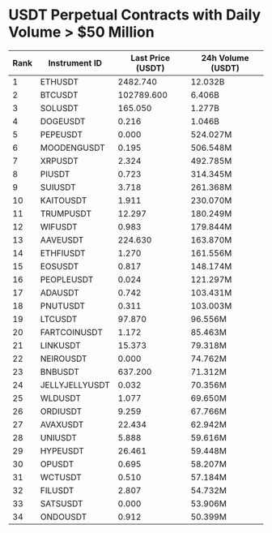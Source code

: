 # USDT Perpetual Contracts with Daily Volume > $50 Million

| Rank | Instrument ID | Last Price (USDT) | 24h Volume (USDT) |
|------|---------------|-------------------|-------------------|
| 1 | ETHUSDT | 2482.740 | 12.032B |
| 2 | BTCUSDT | 102789.600 | 6.406B |
| 3 | SOLUSDT | 165.050 | 1.277B |
| 4 | DOGEUSDT | 0.216 | 1.046B |
| 5 | PEPEUSDT | 0.000 | 524.027M |
| 6 | MOODENGUSDT | 0.195 | 506.548M |
| 7 | XRPUSDT | 2.324 | 492.785M |
| 8 | PIUSDT | 0.723 | 314.345M |
| 9 | SUIUSDT | 3.718 | 261.368M |
| 10 | KAITOUSDT | 1.911 | 230.070M |
| 11 | TRUMPUSDT | 12.297 | 180.249M |
| 12 | WIFUSDT | 0.983 | 179.844M |
| 13 | AAVEUSDT | 224.630 | 163.870M |
| 14 | ETHFIUSDT | 1.270 | 161.556M |
| 15 | EOSUSDT | 0.817 | 148.174M |
| 16 | PEOPLEUSDT | 0.024 | 121.297M |
| 17 | ADAUSDT | 0.742 | 103.431M |
| 18 | PNUTUSDT | 0.311 | 103.003M |
| 19 | LTCUSDT | 97.870 | 96.556M |
| 20 | FARTCOINUSDT | 1.172 | 85.463M |
| 21 | LINKUSDT | 15.373 | 79.318M |
| 22 | NEIROUSDT | 0.000 | 74.762M |
| 23 | BNBUSDT | 637.200 | 71.312M |
| 24 | JELLYJELLYUSDT | 0.032 | 70.356M |
| 25 | WLDUSDT | 1.077 | 69.650M |
| 26 | ORDIUSDT | 9.259 | 67.766M |
| 27 | AVAXUSDT | 22.434 | 62.942M |
| 28 | UNIUSDT | 5.888 | 59.616M |
| 29 | HYPEUSDT | 26.461 | 59.448M |
| 30 | OPUSDT | 0.695 | 58.207M |
| 31 | WCTUSDT | 0.510 | 57.184M |
| 32 | FILUSDT | 2.807 | 54.732M |
| 33 | SATSUSDT | 0.000 | 53.906M |
| 34 | ONDOUSDT | 0.912 | 50.399M |

